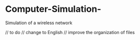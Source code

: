 # Computer-Simulation-
Simulation of a wireless network


// to do
// change to English
// improve the organization of files
